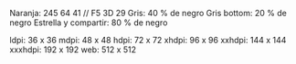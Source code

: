 Naranja: 245 64 41 // F5 3D 29
Gris: 40 % de negro
Gris bottom: 20 % de negro
Estrella y compartir: 80 % de negro

ldpi: 36 x 36 
mdpi: 48 x 48 
hdpi: 72 x 72 
xhdpi: 96 x 96 
xxhdpi: 144 x 144 
xxxhdpi: 192 x 192
web: 512 x 512